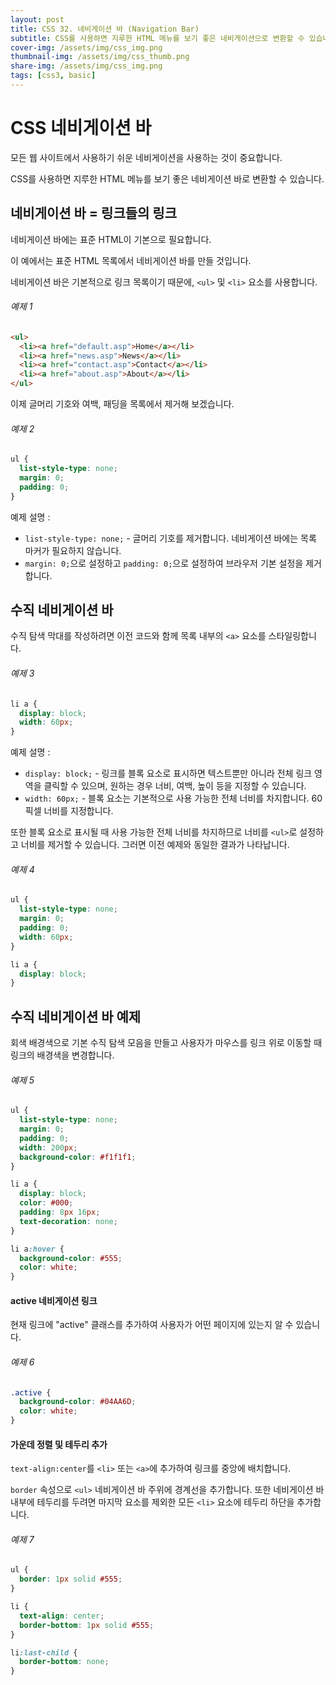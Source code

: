 ```yaml
---
layout: post
title: CSS 32. 네비게이션 바 (Navigation Bar)
subtitle: CSS를 사용하면 지루한 HTML 메뉴를 보기 좋은 네비게이션으로 변환할 수 있습니다.
cover-img: /assets/img/css_img.png
thumbnail-img: /assets/img/css_thumb.png
share-img: /assets/img/css_img.png
tags: [css3, basic]
---
```


# CSS 네비게이션 바

모든 웹 사이트에서 사용하기 쉬운 네비게이션을 사용하는 것이 중요합니다.

CSS를 사용하면 지루한 HTML 메뉴를 보기 좋은 네비게이션 바로 변환할 수 있습니다.

## 네비게이션 바 = 링크들의 링크

네비게이션 바에는 표준 HTML이 기본으로 필요합니다.

이 예에서는 표준 HTML 목록에서 네비게이션 바를 만들 것입니다.

네비게이션 바은 기본적으로 링크 목록이기 때문에, ```<ul>``` 및 ```<li>``` 요소를 사용합니다.

###### 예제 1

```html
<ul>
  <li><a href="default.asp">Home</a></li>
  <li><a href="news.asp">News</a></li>
  <li><a href="contact.asp">Contact</a></li>
  <li><a href="about.asp">About</a></li>
</ul>
```

이제 글머리 기호와 여백, 패딩을 목록에서 제거해 보겠습니다.

###### 예제 2

```css
ul {
  list-style-type: none;
  margin: 0;
  padding: 0;
}
```

예제 설명 :

+ ```list-style-type: none;``` - 글머리 기호를 제거합니다. 네비게이션 바에는 목록 마커가 필요하지 않습니다.
+ ```margin: 0;```으로 설정하고 ```padding: 0;```으로 설정하여 브라우저 기본 설정을 제거합니다.

## 수직 네비게이션 바

수직 탐색 막대를 작성하려면 이전 코드와 함께 목록 내부의 ```<a>``` 요소를 스타일링합니다.

###### 예제 3

```css
li a {
  display: block;
  width: 60px;
}
```

예제 설명 :

+ ```display: block;``` - 링크를 블록 요소로 표시하면 텍스트뿐만 아니라 전체 링크 영역을 클릭할 수 있으며, 원하는 경우 너비, 여백, 높이 등을 지정할 수 있습니다.
+ ```width: 60px;``` - 블록 요소는 기본적으로 사용 가능한 전체 너비를 차지합니다. 60픽셀 너비를 지정합니다.

또한 블록 요소로 표시될 때 사용 가능한 전체 너비를 차지하므로 너비를 ```<ul>```로 설정하고 너비를 제거할 수 있습니다. 그러면 이전 예제와 동일한 결과가 나타납니다.

###### 예제 4

```css
ul {
  list-style-type: none;
  margin: 0;
  padding: 0;
  width: 60px;
}

li a {
  display: block;
}
```

## 수직 네비게이션 바 예제

회색 배경색으로 기본 수직 탐색 모음을 만들고 사용자가 마우스를 링크 위로 이동할 때 링크의 배경색을 변경합니다.

###### 예제 5

```css
ul {
  list-style-type: none;
  margin: 0;
  padding: 0;
  width: 200px;
  background-color: #f1f1f1;
}

li a {
  display: block;
  color: #000;
  padding: 8px 16px;
  text-decoration: none;
}

li a:hover {
  background-color: #555;
  color: white;
}
```

#### active 네비게이션 링크

현재 링크에 "active" 클래스를 추가하여 사용자가 어떤 페이지에 있는지 알 수 있습니다.

###### 예제 6

```css
.active {
  background-color: #04AA6D;
  color: white;
}
```

#### 가운데 정렬 및 테두리 추가

```text-align:center```를 ```<li>``` 또는 ```<a>```에 추가하여 링크를 중앙에 배치합니다.

```border``` 속성으로 ```<ul>``` 네비게이션 바 주위에 경계선을 추가합니다. 또한 네비게이션 바 내부에 테두리를 두려면 마지막 요소를 제외한 모든 ```<li>``` 요소에 테두리 하단을 추가합니다.

###### 예제 7

```css
ul {
  border: 1px solid #555;
}

li {
  text-align: center;
  border-bottom: 1px solid #555;
}

li:last-child {
  border-bottom: none;
}
```


